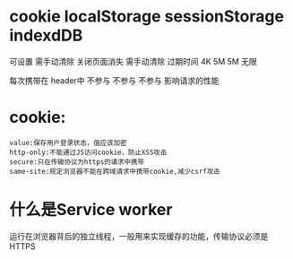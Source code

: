 # cookie            localStorage           sessionStorage          indexdDB
可设置              需手动清除              关闭页面消失             需手动清除
过期时间
4K                    5M                      5M                     无限

每次携带在
header中             不参与                   不参与                    不参与
影响请求的性能


# cookie:
    value:保存用户登录状态，值应该加密
    http-only:不能通过JS访问cookie，防止XSS攻击
    secure:只在传输协议为https的请求中携带
    same-site:规定浏览器不能在跨域请求中携带cookie,减少csrf攻击


# 什么是Service worker
运行在浏览器背后的独立线程，一般用来实现缓存的功能，传输协议必须是HTTPS
